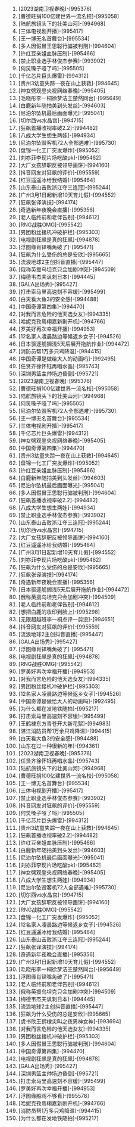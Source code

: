 
1. [2023湖南卫视春晚]-[995376]
1. [曹德旺捐100亿建世界一流名校]-[995058]
1. [陆航旅镜头下的壮美山河]-[994968]
1. [三体电视剧开播]-[995417]
1. [王一博无名首舞台]-[995534]
1. [多人因假冒王思聪行骗被判刑]-[994604]
1. [许红豆亲姐血脉压制]-[995466]
1. [禁止职业选手林俊杰参赛]-[993902]
1. [何炅嗓子哑了吗]-[995505]
1. [千亿芯片巨头爆雷]-[994312]
1. [贵州3幼童失踪一夜在山上获救]-[994645]
1. [神女劈观登央视网络春晚]-[995405]
1. [毛晓彤李一桐徐梦洁王楚然同台]-[995649]
1. [白鹿新年随拍美到头发丝]-[994603]
1. [尼泊尔坠机最后画面曝光]-[995041]
1. [切尔西vs水晶宫]-[994715]
1. [狂飙首播收视率破2.2]-[994482]
1. [八成大学生想生两娃]-[994934]
1. [尼泊尔坠毁客机72人全部遇难]-[995730]
1. [盘锦一化工厂突发爆炸]-[995052]
1. [刘亦菲李现片场吃酸pk]-[995462]
1. [大厂女孩辞职反被领导画饼]-[994160]
1. [抖音网友对狂飙的评价]-[995559]
1. [红豆遥遥冰给我结婚]-[995464]
1. [山东泰山击败浙江夺三连冠]-[995244]
1. [广州3月1日起新增10天育儿假]-[994552]
1. [狂飙张译演技]-[994174]
1. [奇遇新年夜晚会直播]-[995356]
1. [老人临终前和老伴告别]-[994612]
1. [RNG战胜OMG]-[995542]
1. [男团粉丝接机冲破护栏]-[995303]
1. [电视剧狂飙是真的狂飙]-[994878]
1. [浮图缘肖铎嘴角破了]-[995471]
1. [狂飙为什么受伤的总是安欣]-[995665]
1. [流浪地球2主创抖音直播]-[995447]
1. [俄称英援乌坦克只会加剧冲突]-[994509]
1. [梅德韦杰夫讽刺日本]-[994445]
1. [GALA出场秀]-[995427]
1. [打击索马里高速刻不容缓]-[995499]
1. [白天看大鱼3的安全感]-[994488]
1. [中国奇谭第四集]-[994470]
1. [对我而言危险的他天选女友]-[994335]
1. [哈妮克孜焉栩嘉新剧开机]-[994766]
1. [罗美好再次幸福开播]-[994953]
1. [12名家人凌晨路边等候返乡女子]-[994526]
1. [日本驱逐舰搁浅5天后展开拖航作业]-[994472]
1. [消防员帮1万多只鸡降温]-[994415]
1. [中国奇谭是做给大人的动画吗]-[992495]
1. [任贤齐徐怀钰再唱水晶]-[995743]
1. [深圳男篮主帅场边昏倒]-[995721]
1. [2023湖南卫视春晚]-[995376]
1. [曹德旺捐100亿建世界一流名校]-[995058]
1. [陆航旅镜头下的壮美山河]-[994968]
1. [何炅嗓子哑了吗]-[995505]
1. [尼泊尔坠毁客机72人全部遇难]-[995730]
1. [王一博无名首舞台]-[995534]
1. [三体电视剧开播]-[995417]
1. [千亿芯片巨头爆雷]-[994312]
1. [神女劈观登央视网络春晚]-[995405]
1. [中国奇谭第四集]-[994470]
1. [贵州3幼童失踪一夜在山上获救]-[994645]
1. [盘锦一化工厂突发爆炸]-[995052]
1. [许红豆亲姐血脉压制]-[995466]
1. [白鹿新年随拍美到头发丝]-[994603]
1. [尼泊尔坠机最后画面曝光]-[995041]
1. [多人因假冒王思聪行骗被判刑]-[994604]
1. [狂飙首播收视率破2.2]-[994482]
1. [八成大学生想生两娃]-[994934]
1. [禁止职业选手林俊杰参赛]-[993902]
1. [山东泰山击败浙江夺三连冠]-[995244]
1. [切尔西vs水晶宫]-[994715]
1. [大厂女孩辞职反被领导画饼]-[994160]
1. [红豆遥遥冰给我结婚]-[995464]
1. [广州3月1日起新增10天育儿假]-[994552]
1. [刘亦菲李现片场吃酸pk]-[995462]
1. [狂飙为什么受伤的总是安欣]-[995665]
1. [狂飙张译演技]-[994174]
1. [奇遇新年夜晚会直播]-[995356]
1. [日本驱逐舰搁浅5天后展开拖航作业]-[994472]
1. [俄称英援乌坦克只会加剧冲突]-[994509]
1. [老人临终前和老伴告别]-[994612]
1. [想把白鹿的妆印到脸上]-[995298]
1. [无限超越班李一桐点评一剪没]-[994651]
1. [抖音网友对狂飙的评价]-[995559]
1. [流浪地球2主创抖音直播]-[995447]
1. [GALA出场秀]-[995427]
1. [浮图缘肖铎嘴角破了]-[995471]
1. [电视剧狂飙是真的狂飙]-[994878]
1. [RNG战胜OMG]-[995542]
1. [罗美好再次幸福开播]-[994953]
1. [对我而言危险的他天选女友]-[994335]
1. [男团粉丝接机冲破护栏]-[995303]
1. [12名家人凌晨路边等候返乡女子]-[994526]
1. [中国奇谭是做给大人的动画吗]-[992495]
1. [为什么都在发地铁随拍]-[995217]
1. [打击索马里高速刻不容缓]-[995499]
1. [王鹤棣东方青苍开大新花絮]-[994983]
1. [湛江消防员帮1万余只鸡降温]-[994415]
1. [白天看大鱼3的安全感]-[994488]
1. [山东在过一种很新的年]-[994361]
1. [2023湖南卫视春晚]-[995376]
1. [任贤齐徐怀钰再唱水晶]-[995743]
1. [陆航旅镜头下的壮美山河]-[994968]
1. [曹德旺捐100亿建世界一流名校]-[995058]
1. [王一博无名首舞台]-[995534]
1. [三体电视剧开播]-[995417]
1. [禁止职业选手林俊杰参赛]-[993902]
1. [抖音网友对狂飙的评价]-[995559]
1. [何炅嗓子哑了吗]-[995505]
1. [千亿芯片巨头爆雷]-[994312]
1. [贵州3幼童失踪一夜在山上获救]-[994645]
1. [狂飙首播收视率破2.2]-[994482]
1. [许红豆亲姐血脉压制]-[995466]
1. [白鹿新年随拍美到头发丝]-[994603]
1. [尼泊尔坠机最后画面曝光]-[995041]
1. [刘亦菲李现片场吃酸pk]-[995462]
1. [神女劈观登央视网络春晚]-[995405]
1. [八成大学生想生两娃]-[994934]
1. [尼泊尔坠毁客机72人全部遇难]-[995730]
1. [切尔西vs水晶宫]-[994715]
1. [大厂女孩辞职反被领导画饼]-[994160]
1. [RNG战胜OMG]-[995542]
1. [盘锦一化工厂突发爆炸]-[995052]
1. [12名家人凌晨路边等候返乡女子]-[994526]
1. [红豆遥遥冰给我结婚]-[995464]
1. [山东泰山击败浙江夺三连冠]-[995244]
1. [狂飙张译演技]-[994174]
1. [奇遇新年夜晚会直播]-[995356]
1. [广州3月1日起新增10天育儿假]-[994552]
1. [毛晓彤李一桐徐梦洁王楚然同台]-[995649]
1. [浮图缘肖铎嘴角破了]-[995471]
1. [老人临终前和老伴告别]-[994612]
1. [俄称英援乌坦克只会加剧冲突]-[994509]
1. [梅德韦杰夫讽刺日本]-[994445]
1. [流浪地球2主创抖音直播]-[995447]
1. [狂飙为什么受伤的总是安欣]-[995665]
1. [虞书欣王鹤棣尖叫之夜男神女神]-[993694]
1. [对我而言危险的他天选女友]-[994335]
1. [男团粉丝接机冲破护栏]-[995303]
1. [多人因假冒王思聪行骗被判刑]-[994604]
1. [中国奇谭第四集]-[994470]
1. [电视剧狂飙是真的狂飙]-[994878]
1. [GALA出场秀]-[995427]
1. [深圳男篮主帅场边昏倒]-[995721]
1. [打击索马里高速刻不容缓]-[995499]
1. [罗美好再次幸福开播]-[994953]
1. [浮图缘船戏不够看]-[995578]
1. [哈妮克孜焉栩嘉新剧开机]-[994766]
1. [消防员帮1万多只鸡降温]-[994415]
1. [为什么都在发地铁随拍]-[995217]